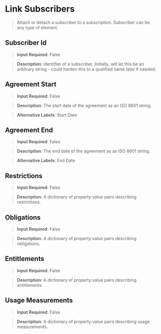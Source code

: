 # **Link Subscribers**
>	Attach or detach a subscriber to a subscription. Subscriber can be any type of element.

## **Subscriber Id**
>	**Input Required**: False

>	**Description**:  identifier of a subscriber. Initially, will let this be an arbitrary string - could harden this to a qualified name later if needed.


## **Agreement Start**
>	**Input Required**: False

>	**Description**: The start date of the agreement as an ISO 8601 string.

>	**Alternative Labels**: Start Date


## **Agreement End**
>	**Input Required**: False

>	**Description**: The end date of the agreement as an ISO 8601 string.

>	**Alternative Labels**: End Date


## **Restrictions**
>	**Input Required**: False

>	**Description**: A dictionary of property:value pairs describing restrictions.


## **Obligations**
>	**Input Required**: False

>	**Description**: A dictionary of property:value pairs describing obligations.


## **Entitlements**
>	**Input Required**: False

>	**Description**: A dictionary of property:value pairs describing entitlements.


## **Usage Measurements**
>	**Input Required**: False

>	**Description**: A dictionary of property:value pairs describing usage measurements.

